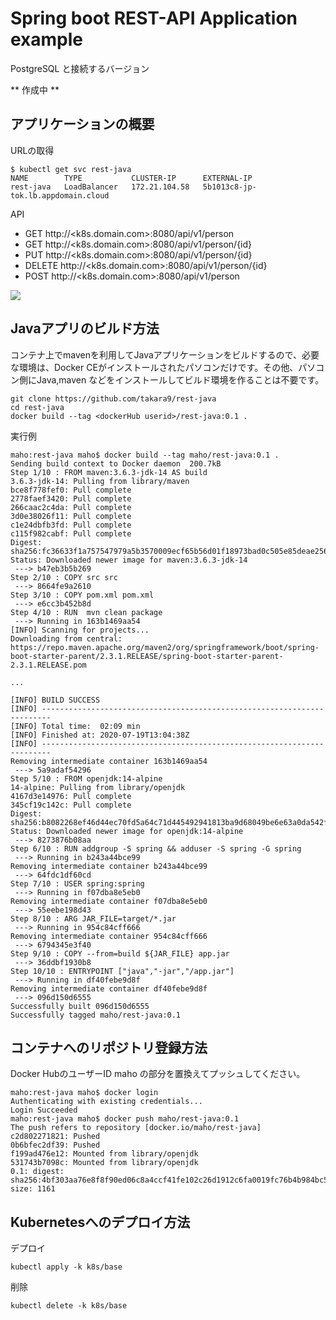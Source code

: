 # Spring boot REST-API Application example

PostgreSQL と接続するバージョン

** 作成中 **


## アプリケーションの概要

URLの取得

~~~
$ kubectl get svc rest-java
NAME        TYPE           CLUSTER-IP      EXTERNAL-IP                       
rest-java   LoadBalancer   172.21.104.58   5b1013c8-jp-tok.lb.appdomain.cloud
~~~

API

* GET http://<k8s.domain.com>:8080/api/v1/person
* GET http://<k8s.domain.com>:8080/api/v1/person/{id}
* PUT http://<k8s.domain.com>:8080/api/v1/person/{id}
* DELETE http://<k8s.domain.com>:8080/api/v1/person/{id}
* POST http://<k8s.domain.com>:8080/api/v1/person



![]("docs/sshot-1.png")




## Javaアプリのビルド方法

コンテナ上でmavenを利用してJavaアプリケーションをビルドするので、必要な環境は、Docker CEがインストールされたパソコンだけです。その他、パソコン側にJava,maven などをインストールしてビルド環境を作ることは不要です。

~~~
git clone https://github.com/takara9/rest-java
cd rest-java
docker build --tag <dockerHub userid>/rest-java:0.1 .
~~~

実行例

~~~
maho:rest-java maho$ docker build --tag maho/rest-java:0.1 .
Sending build context to Docker daemon  200.7kB
Step 1/10 : FROM maven:3.6.3-jdk-14 AS build
3.6.3-jdk-14: Pulling from library/maven
bce8f778fef0: Pull complete 
2778faef3420: Pull complete 
266caac2c4da: Pull complete 
3d0e38026f11: Pull complete 
c1e24dbfb3fd: Pull complete 
c115f982cabf: Pull complete 
Digest: sha256:fc36633f1a757547979a5b3570009ecf65b56d01f18973bad0c505e85deae256
Status: Downloaded newer image for maven:3.6.3-jdk-14
 ---> b47eb3b5b269
Step 2/10 : COPY src src
 ---> 8664fe9a2610
Step 3/10 : COPY pom.xml pom.xml
 ---> e6cc3b452b8d
Step 4/10 : RUN  mvn clean package
 ---> Running in 163b1469aa54
[INFO] Scanning for projects...
Downloading from central: https://repo.maven.apache.org/maven2/org/springframework/boot/spring-boot-starter-parent/2.3.1.RELEASE/spring-boot-starter-parent-2.3.1.RELEASE.pom

...

[INFO] BUILD SUCCESS
[INFO] ------------------------------------------------------------------------
[INFO] Total time:  02:09 min
[INFO] Finished at: 2020-07-19T13:04:38Z
[INFO] ------------------------------------------------------------------------
Removing intermediate container 163b1469aa54
 ---> 5a9adaf54296
Step 5/10 : FROM openjdk:14-alpine
14-alpine: Pulling from library/openjdk
4167d3e14976: Pull complete 
345cf19c142c: Pull complete 
Digest: sha256:b8082268ef46d44ec70fd5a64c71d445492941813ba9d68049be6e63a0da542f
Status: Downloaded newer image for openjdk:14-alpine
 ---> 8273876b08aa
Step 6/10 : RUN addgroup -S spring && adduser -S spring -G spring
 ---> Running in b243a44bce99
Removing intermediate container b243a44bce99
 ---> 64fdc1df60cd
Step 7/10 : USER spring:spring
 ---> Running in f07dba8e5eb0
Removing intermediate container f07dba8e5eb0
 ---> 55eebe198d43
Step 8/10 : ARG JAR_FILE=target/*.jar
 ---> Running in 954c84cff666
Removing intermediate container 954c84cff666
 ---> 6794345e3f40
Step 9/10 : COPY --from=build ${JAR_FILE} app.jar
 ---> 36ddbf1930b8
Step 10/10 : ENTRYPOINT ["java","-jar","/app.jar"]
 ---> Running in df40febe9d8f
Removing intermediate container df40febe9d8f
 ---> 096d150d6555
Successfully built 096d150d6555
Successfully tagged maho/rest-java:0.1
~~~


## コンテナへのリポジトリ登録方法

Docker HubのユーザーID maho の部分を置換えてプッシュしてください。

~~~
maho:rest-java maho$ docker login
Authenticating with existing credentials...
Login Succeeded
maho:rest-java maho$ docker push maho/rest-java:0.1
The push refers to repository [docker.io/maho/rest-java]
c2d802271821: Pushed 
0b6bfec2df39: Pushed 
f199ad476e12: Mounted from library/openjdk 
531743b7098c: Mounted from library/openjdk 
0.1: digest: sha256:4bf303aa76e8f8f90ed06c8a4ccf41fe102c26d1912c6fa0019fc76b4b984bc5 size: 1161
~~~


## Kubernetesへのデプロイ方法

デプロイ

~~~
kubectl apply -k k8s/base
~~~

削除

~~~
kubectl delete -k k8s/base
~~~


